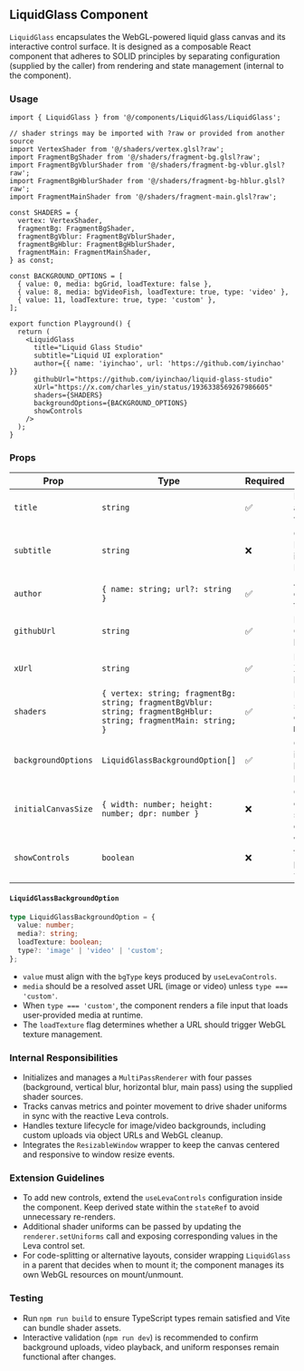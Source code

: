 ## LiquidGlass Component

`LiquidGlass` encapsulates the WebGL-powered liquid glass canvas and its interactive control surface. It is designed as a composable React component that adheres to SOLID principles by separating configuration (supplied by the caller) from rendering and state management (internal to the component).

### Usage

```tsx
import { LiquidGlass } from '@/components/LiquidGlass/LiquidGlass';

// shader strings may be imported with ?raw or provided from another source
import VertexShader from '@/shaders/vertex.glsl?raw';
import FragmentBgShader from '@/shaders/fragment-bg.glsl?raw';
import FragmentBgVblurShader from '@/shaders/fragment-bg-vblur.glsl?raw';
import FragmentBgHblurShader from '@/shaders/fragment-bg-hblur.glsl?raw';
import FragmentMainShader from '@/shaders/fragment-main.glsl?raw';

const SHADERS = {
  vertex: VertexShader,
  fragmentBg: FragmentBgShader,
  fragmentBgVblur: FragmentBgVblurShader,
  fragmentBgHblur: FragmentBgHblurShader,
  fragmentMain: FragmentMainShader,
} as const;

const BACKGROUND_OPTIONS = [
  { value: 0, media: bgGrid, loadTexture: false },
  { value: 8, media: bgVideoFish, loadTexture: true, type: 'video' },
  { value: 11, loadTexture: true, type: 'custom' },
];

export function Playground() {
  return (
    <LiquidGlass
      title="Liquid Glass Studio"
      subtitle="Liquid UI exploration"
      author={{ name: 'iyinchao', url: 'https://github.com/iyinchao' }}
      githubUrl="https://github.com/iyinchao/liquid-glass-studio"
      xUrl="https://x.com/charles_yin/status/1936338569267986605"
      shaders={SHADERS}
      backgroundOptions={BACKGROUND_OPTIONS}
      showControls
    />
  );
}
```

### Props

| Prop | Type | Required | Description |
| ---- | ---- | -------- | ----------- |
| `title` | `string` | ✅ | Heading displayed above the canvas window. |
| `subtitle` | `string` | ❌ | Optional subtitle. Defaults to the i18n subtitle from Leva controls. |
| `author` | `{ name: string; url?: string }` | ✅ | Author attribution displayed next to the social links. |
| `githubUrl` | `string` | ✅ | Link target for the GitHub icon button. |
| `xUrl` | `string` | ✅ | Link target for the X (Twitter) icon button. |
| `shaders` | `{ vertex: string; fragmentBg: string; fragmentBgVblur: string; fragmentBgHblur: string; fragmentMain: string; }` | ✅ | Raw GLSL shader sources used to configure the `MultiPassRenderer`. |
| `backgroundOptions` | `LiquidGlassBackgroundOption[]` | ✅ | Options rendered inside the background picker. See below. |
| `initialCanvasSize` | `{ width: number; height: number; dpr: number }` | ❌ | Override the auto-calculated canvas size (and initial device pixel ratio). |
| `showControls` | `boolean` | ❌ | When false, hides the Leva control panel. Defaults to `true`. |

#### `LiquidGlassBackgroundOption`

```ts
type LiquidGlassBackgroundOption = {
  value: number;
  media?: string;
  loadTexture: boolean;
  type?: 'image' | 'video' | 'custom';
};
```

- `value` must align with the `bgType` keys produced by `useLevaControls`.
- `media` should be a resolved asset URL (image or video) unless `type === 'custom'`.
- When `type === 'custom'`, the component renders a file input that loads user-provided media at runtime.
- The `loadTexture` flag determines whether a URL should trigger WebGL texture management.

### Internal Responsibilities

- Initializes and manages a `MultiPassRenderer` with four passes (background, vertical blur, horizontal blur, main pass) using the supplied shader sources.
- Tracks canvas metrics and pointer movement to drive shader uniforms in sync with the reactive Leva controls.
- Handles texture lifecycle for image/video backgrounds, including custom uploads via object URLs and WebGL cleanup.
- Integrates the `ResizableWindow` wrapper to keep the canvas centered and responsive to window resize events.

### Extension Guidelines

- To add new controls, extend the `useLevaControls` configuration inside the component. Keep derived state within the `stateRef` to avoid unnecessary re-renders.
- Additional shader uniforms can be passed by updating the `renderer.setUniforms` call and exposing corresponding values in the Leva control set.
- For code-splitting or alternative layouts, consider wrapping `LiquidGlass` in a parent that decides when to mount it; the component manages its own WebGL resources on mount/unmount.

### Testing

- Run `npm run build` to ensure TypeScript types remain satisfied and Vite can bundle shader assets.
- Interactive validation (`npm run dev`) is recommended to confirm background uploads, video playback, and uniform responses remain functional after changes.
